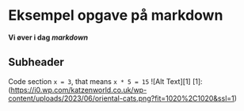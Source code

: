 # Eksempel opgave på markdown
**Vi øver i dag *markdown***

## Subheader

Code section `x = 3`, that means `x * 5 = 15`
![Alt Text][1]
[1]: (https://i0.wp.com/katzenworld.co.uk/wp-content/uploads/2023/06/oriental-cats.png?fit=1020%2C1020&ssl=1)